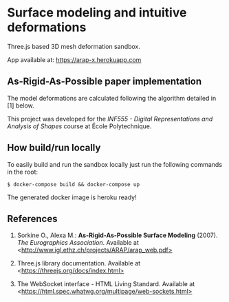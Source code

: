 # Surface modeling and intuitive deformations

Three.js based 3D mesh deformation sandbox.

App available at: https://arap-x.herokuapp.com

## As-Rigid-As-Possible paper implementation

The model deformations are calculated following the algorithm detailed in [1] below.

This project was developed for the *INF555 - Digital Representations and Analysis of Shapes* course at École Polytechnique. 

## How build/run locally
To easily build and run the sandbox locally just run the following commands in the root:

```
$ docker-compose build && docker-compose up
```

The generated docker image is heroku ready!

References
----------
1. Sorkine O., Alexa M.: **As-Rigid-As-Possible Surface Modeling** (2007). *The Eurographics Association*. Available at \<http://www.igl.ethz.ch/projects/ARAP/arap_web.pdf>

2. Three.js library documentation. Available at \<https://threejs.org/docs/index.html>

3. The WebSocket interface - HTML Living Standard. Available at \<https://html.spec.whatwg.org/multipage/web-sockets.html>
